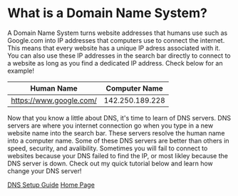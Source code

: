 # What is a Domain Name System?

A Domain Name System turns website addresses that  humans use such as Google.com into IP addresses that computers use to connect the internet.
This means that every website has a unique IP adress associated with it. You can also use these IP addresses in the search bar directly to connect to a website as long as you find a dedicated IP address. Check below for an example!

| Human Name | Computer Name |
| ------ | ------ |
| https://www.google.com/ | 142.250.189.228 |

Now that you know a little about DNS, it's time to learn of DNS servers. DNS servers are where you internet connection go when you type in a new website name into the search bar. These servers resolve the human name into a computer name. Some of these DNS servers are better than others in speed, security, and avalibility. Sometimes you will fail to connect to websites because your DNS failed to find the IP, or most likley because the DNS server is down. Check out my quick tutorial below and learn how change your DNS server! 

[DNS Setup Guide](DNSTutorial.md)
[Home Page](README.md)